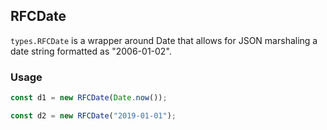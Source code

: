 ## RFCDate

`types.RFCDate` is a wrapper around Date that allows for JSON marshaling a date string formatted as "2006-01-02".

### Usage

```typescript
const d1 = new RFCDate(Date.now());

const d2 = new RFCDate("2019-01-01");
```
